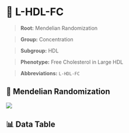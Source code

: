 # 🧪 L-HDL-FC

> **Root:** Mendelian Randomization

> **Group:** Concentration  

> **Subgroup:** HDL

> **Phenotype:** Free Cholesterol in Large HDL  

> **Abbreviations:** `L-HDL-FC`

## 🧬 Mendelian Randomization  

<img src="/MR/Figures/Inverse/LhengxianHDLhengxianFC.png"/>


## 📊 Data Table


<CsvTableMRI src="/MR/Data/Inverse/LhengxianHDLhengxianFC.csv"/>
